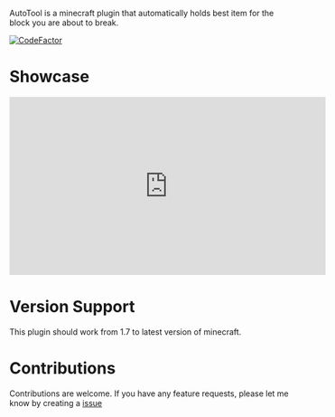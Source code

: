 AutoTool is a minecraft plugin that automatically holds best item for the block you are about to break.

[![CodeFactor](https://www.codefactor.io/repository/github/usainsrht/autotool/badge)](https://www.codefactor.io/repository/github/usainsrht/autotool)

# Showcase
<iframe width="560" height="315" src="https://www.youtube.com/embed/54jAbZb8u3I" title="YouTube video player" frameborder="0" allow="accelerometer; autoplay; clipboard-write; encrypted-media; gyroscope; picture-in-picture; web-share" allowfullscreen></iframe>

# Version Support
This plugin should work from 1.7 to latest version of minecraft.

# Contributions
Contributions are welcome.
If you have any feature requests, please let me know by creating a [issue](https://github.com/UsainSrht/AutoTool/issues/new)
